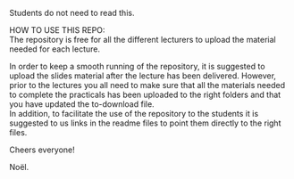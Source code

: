 Students do not need to read this.

HOW TO USE THIS REPO:<br/>
The repository is free for all the different lecturers to upload the material needed for each lecture.

In order to keep a smooth running of the repository, it is suggested to upload the slides material after the lecture has been delivered. However, prior to the lectures you all need to make sure that all the materials needed to complete the practicals has been uploaded to the right folders and that you have updated the to-download file.<br/>
In addition, to facilitate the use of the repository to the students it is suggested to us links in the readme files to point them directly to the right files.

Cheers everyone!

Noël.


